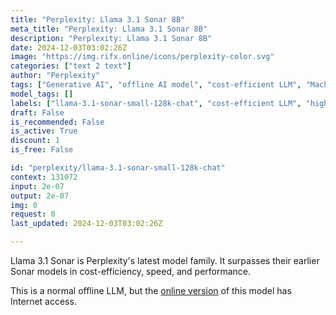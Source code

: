 ```yaml
---
title: "Perplexity: Llama 3.1 Sonar 8B"
meta_title: "Perplexity: Llama 3.1 Sonar 8B"
description: "Perplexity: Llama 3.1 Sonar 8B"
date: 2024-12-03T03:02:26Z
image: "https://img.rifx.online/icons/perplexity-color.svg"
categories: ["text 2 text"]
author: "Perplexity"
tags: ["Generative AI", "offline AI model", "cost-efficient LLM", "Machine Learning", "Natural Language Processing", "Perplexity", "Programming", "high-performance language model", "llama-3.1-sonar-small-128k-chat", "Chatbots", "fast processing LLM"]
model_tags: []
labels: ["llama-3.1-sonar-small-128k-chat", "cost-efficient LLM", "high-performance language model", "offline AI model", "fast processing LLM"]
draft: False
is_recommended: False
is_active: True
discount: 1
is_free: False

id: "perplexity/llama-3.1-sonar-small-128k-chat"
context: 131072
input: 2e-07
output: 2e-07
img: 0
request: 0
last_updated: 2024-12-03T03:02:26Z

---
```


Llama 3.1 Sonar is Perplexity's latest model family. It surpasses their earlier Sonar models in cost-efficiency, speed, and performance.

This is a normal offline LLM, but the [online version](/perplexity/llama-3.1-sonar-small-128k-online) of this model has Internet access.

